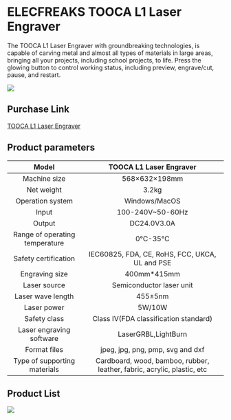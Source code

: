 ﻿---
sidebar_position: 1
sidebar_label: ELECFREAKS TOOCA L1 Laser Engraver
---


# ELECFREAKS TOOCA L1 Laser Engraver



The TOOCA L1 Laser Engraver with groundbreaking technologies, is capable of carving metal and almost all types of materials in large areas, bringing all your projects, including school projects, to life. Press the glowing button to control working status, including preview, engrave/cut, pause, and restart.

![](https://wiki-media-ef.oss-cn-hongkong.aliyuncs.com//images/tooca-laser-1-01.png)

## Purchase Link

[TOOCA L1 Laser Engraver](https://www.elecfreaks.com/elecfreaks-tooca-l1-laser-engraver-10w.html)

## Product parameters

|Model|TOOCA L1 Laser Engraver|
|:-------:|:-------:|
|Machine size|568×632×198mm|
|Net weight|3.2kg|
|Operation system|Windows/MacOS|
|Input|100-240V~50-60Hz|
|Output|DC24.0V3.0A|
|Range of operating temperature|0℃-35℃|
|Safety certification|IEC60825, FDA, CE, RoHS, FCC, UKCA, UL and PSE|
|Engraving size	|400mm*415mm|
|Laser source|Semiconductor laser unit|
|Laser wave length|455±5nm|
|Laser power|5W/10W|
|Safety class|Class IV(FDA classification standard)|
|Laser engraving software|LaserGRBL,LightBurn|
|Format files|jpeg, jpg, png, pmp, svg and dxf|
|Type of supporting materials|Cardboard, wood, bamboo, rubber, leather, fabric, acrylic, plastic, etc|

## Product List

![](https://wiki-media-ef.oss-cn-hongkong.aliyuncs.com//images/tooca-laser-1-02.png)
